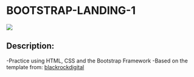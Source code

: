 # BOOTSTRAP-LANDING-1
![](https://html5hive.org/wp-content/uploads/2015/11/bootstrap-logo.jpg)
## Description:
-Practice using HTML, CSS and the Bootstrap Framework
-Based on the template from: [blackrockdigital](https://blackrockdigital.github.io/startbootstrap-landing-page/) 
